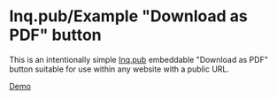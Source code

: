 Inq.pub/Example "Download as PDF" button
========================================
This is an intentionally simple [Inq.pub](https://inq.pub) embeddable "Download as PDF" button suitable for use within any website with a public URL.

[Demo](https://inq-pub.github.io/example-button/)
